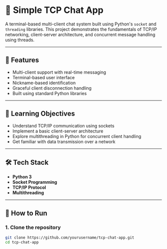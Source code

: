# 💬 Simple TCP Chat App

A terminal-based multi-client chat system built using Python's `socket` and `threading` libraries. This project demonstrates the fundamentals of TCP/IP networking, client-server architecture, and concurrent message handling using threads.

---

## 📌 Features

- Multi-client support with real-time messaging
- Terminal-based user interface
- Nickname-based identification
- Graceful client disconnection handling
- Built using standard Python libraries

---

## 🧠 Learning Objectives

- Understand TCP/IP communication using sockets
- Implement a basic client-server architecture
- Explore multithreading in Python for concurrent client handling
- Get familiar with data transmission over a network

---

## 🛠️ Tech Stack

- **Python 3**
- **Socket Programming**
- **TCP/IP Protocol**
- **Multithreading**

---

## 🚀 How to Run

### 1. Clone the repository

```bash
git clone https://github.com/yourusername/tcp-chat-app.git
cd tcp-chat-app
